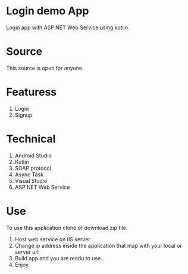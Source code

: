 # Login demo App
Login app with ASP.NET Web Service using kotlin.
# Source
This source is open for anyone.

# Featuress

1) Login
2) Signup

# Technical

1) Android Studio
2) Kotlin
3) SOAP protocol
4) Async Task
5) Visual Studio
6) ASP.NET Web Service


# Use

To use this application clone or download zip file.
1) Host web service on IIS server
2) Change ip address inside the application that map with your local or server url
3) Build app and you are readu to use.
4) Enjoy
